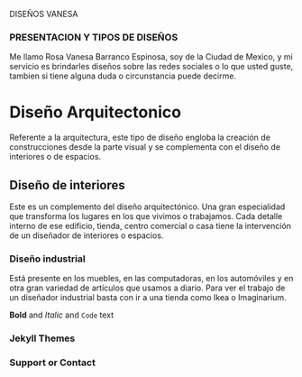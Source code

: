 DISEÑOS VANESA 




### PRESENTACION Y TIPOS DE DISEÑOS
Me llamo Rosa Vanesa Barranco Espinosa, soy de la Ciudad de Mexico, y mi servicio es brindarles diseños sobre las redes sociales o lo que usted guste, tambien si tiene alguna duda o circunstancia puede decirme.






# Diseño Arquitectonico
Referente a la arquitectura, este tipo de diseño engloba la creación de construcciones desde la parte visual y se complementa con el diseño de interiores o de espacios.

## Diseño de interiores
Este es un complemento del diseño arquitectónico. Una gran especialidad que transforma los lugares en los que vivimos o trabajamos. Cada detalle interno de ese edificio, tienda, centro comercial o casa tiene la intervención de un diseñador de interiores o espacios.

### Diseño industrial
Está presente en los muebles, en las computadoras, en los automóviles y en otra gran variedad de artículos que usamos a diario. Para ver el trabajo de un diseñador industrial basta con ir a una tienda como Ikea o Imaginarium.


**Bold** and _Italic_ and `Code` text



### Jekyll Themes



### Support or Contact

